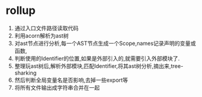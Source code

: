 # rollup

1. 通过入口文件路径读取代码
2. 利用acorn解析为ast树
3. 对ast节点进行分析,每一个AST节点生成一个Scope,names记录声明的变量或函数,
4. 判断使用的Identifier的位置,如果是外部引入的,就需要引入外部模块了.
5. 整理玩ast树后,解析外部模块,匹配Identifier,将其ast树分析,摘出来,tree-sharking
6. 然后判断全局变量名是否影响,去掉一些export等
7. 将所有文件输出成字符串合并在一起
